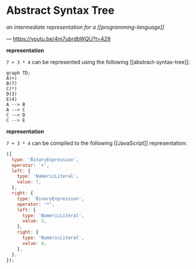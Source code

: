 # Abstract Syntax Tree

_an intermediate representation for a [[programming-language]]_

&mdash; <https://youtu.be/4m7ubrdbWQU?t=429>

**representation**

`7 + 3 * 4` can be represented using the following [[abstract-syntax-tree]]:

```mermaid
graph TD;
A(+)
B(7)
C(*)
D(3)
E(4)
A --> B
A --> C
C --> D
C --> E
```

**representation**

`7 + 3 * 4` can be compiled to the following [[JavaScript]] representation:

```javascript
({
  type: 'BinaryExpression',
  operator: '+',
  left: {
    type: 'NumericLiteral',
    value: 7,
  },
  right: {
    type: 'BinaryExpression',
    operator: '*',
    left: {
      type: 'NumericLiteral',
      value: 3,
    },
    right: {
      type: 'NumericLiteral',
      value: 4,
    },
  },
});
```
